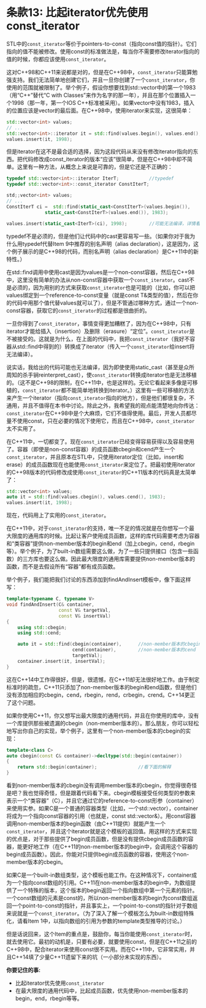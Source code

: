 # 条款13: 比起iterator优先使用const_iterator

STL中的`const_iterator`等价于pointers-to-const（指向const值的指针）。它们指向的值不能被修改。使用const的标准做法是，每当你不需要修改iterator指向的值的时候，你都应该使用`const_iterator`。

这对C++98和C++11来说都是对的，但是在C++98中，`const_iterator`只能算勉强支持。我们无法简单地创建它们，并且一旦你创建了一个`const_iterator`，你使用的范围就被限制了。举个例子，假设你想要找到std::vector中的第一个1983（用“C++”替代“C with Classes”来作为名字的那一年），并且在那个位置插入一个1998（那一年，第一个IOS C++标准被采用）。如果vector中没有1983，插入的位置应该是vector的最后面。在C++98中，使用iterator来实现，这很简单：
```cpp
std::vector<int> values; 
// ... 
std::vector<int>::iterator it = std::find(values.begin(), values.end(), 1983);
values.insert(it, 1998);
```
但是iterator在这不是最合适的选择，因为这段代码从来没有修改iterator指向的东西。把代码修改成const_iterator的版本“应该”很简单，但是在C++98中却不简单。这里有一种方法，从概念上来说是可靠的，但是它还是不正确的：

```cpp
typedef std::vector<int>::iterator IterT;           //typedef
typedef std::vector<int>::const_iterator ConstIterT;

std;;vector<int> values; 
// ... 
ConstIterT ci =  std::find(static_cast<ConstIterT>(values.begin()),
              static_cast<ConstIterT>(values.end()), 1983);

values.insert(static_cast<IterT>(ci), 1998);        //可能无法编译，详情看下面
```
typedef不是必须的，但是他们让代码中的cast更容易写一些。（如果你对于我为什么用typedef代替Item 9中推荐的别名声明（alias declaration），这是因为，这个例子展示的是C++98的代码，而别名声明（alias declaration）是C++11中的新特性。）

在std::find调用中使用cast是因为values是一个non-const容器，然后在C++98中，这里没有简单的办法从non-const容器中获取一个`const_iterator`。cast不是必须的，因为用别的方式来获取`const_iterator`也是可能的（比如，你可以把values绑定到一个reference-to-const变量（就是const T&类型的值），然后在你的代码中用那个值代替values就可以了），但是不管通过哪种方式，通过一个non-const容器，获取它的`const_iterator`的过程都是很曲折的。

一旦你得到了`const_iterator`，事情变得更加糟糕了，因为在C++98中，只有iterator才能给插入（insertion）及删除（erasure）“定位”。`const_iterator`是不被接受的。这就是为什么，在上面的代码中，我把`const_iterator`（我好不容器从std::find中得到的）转换成了iterator（传入一个`const_iterator`给insert将无法编译）。

说实话，我给出的代码可能也无法编译，因为即使使用static_cast（甚至是众所周知的杀手锏reinterpret_cast），使`const_iterator`转换成iterator也是无法移植的。（这不是C++98的限制，在C++11中，也是这样的。无论它看起来多像是可移植的，`const_iterator`都不能简单地转换到iterator。）这里有一些可移植的方法来产生一个iterator（指向`const_iterator`指向的地方），但是他们都很复杂，不通用，并且不值得在本书中讨论。除此之外，我希望我的观点能清楚地向你传达：`const_iterator`在C++98中是个大麻烦，它们不值得使用。最后，开发人员都尽量不使用const，只在必要的情况下使用它，而且在C++98中，`const_iterator`太不实用了。

在C++11中，一切都变了。现在`const_iterator`已经变得容易获得以及容易使用了。容器（即使是non-const容器）的成员函数cbegin和cend产生一个`const_iterator`，并且原本在STL中，只使用iterator定位（比如，insert和erase）的成员函数现在也能使用`const_iterator`来定位了。把最初使用iterator的C++98版本的代码修改成使用`const_iterator`的C++11版本的代码真是太简单了：

```cpp
std::vector<int> values;  
auto it = std::find(values.cbegin(), values.cend(), 1983);    
values.insert(it, 1998);
```
现在，代码用上了实用的`const_iterator`。

在C++11中，对于`const_iterator`的支持，唯一不足的情况就是在你想写一个最大限度的通用库的时候。比起让客户使用成员函数，这样的库代码需要考虑为容器和“类容器”提供non-member版本的begin和end（加上cbegin，cend，rbegin等）。举个例子，为了built-in数组需要这么做，为了一些只提供接口（包含一些函数）的三方库也要这么做。因此最大限度的通用库需要提供non-member版本的函数，而不是去假设所有“容器”都有成员函数。

举个例子，我们能把我们讨论的东西添加到findAndInsert模板中，像下面这样写：

```cpp
template<typename C, typename V>
void findAndInsert(C& container,                
                   const V& targetVal,
                   const V& insertVal)
{
    using std::cbegin;
    using std::cend;

    auto it = std::find(cbegin(container),      //non-member版本的cbegin
                        cend(container),        //non-member版本的cend
                        targetVal); 
    container.insert(it, insertVal);
}
```
这在C++14中工作得很好，但是，很遗憾，在C++11却无法很好地工作。由于制定标准时的疏忽，C++11只添加了non-member版本的begin和end函数，但是他们没有添加相应的cbegin，cend，rbegin，rend，crbegin，crend。C++14更正了这个问题。

如果你使用C++11，你又想写出最大限度的通用代码，并且在你使用的库中，没有一个库提供那些被遗漏的cbegin（non-member版本的）。那么朋友，你可以轻松地写出你自己的实现，举个例子，这里有一个non-member版本的cbegin的实现：

```cpp
template<class C>
auto cbegin(const C& container)->decltype(std::begin(container))
{
    return std::begin(container);               //看下面的解释
}
```
看到non-member版本的cbegin没有调用member版本的cbegin，你觉得很奇怪是吧？我也觉得奇怪，但是跟着代码看下来。cbegin模板接受任何类型的参数来表示一个“类容器”（C），并且它通过它的reference-to-const形参（container）来使用实参。如果C是一个普通的容器类型（比如，一个std::vector），container将成为一个指向const容器的引用（也就是，const std::vector<int>&）。用const容器调用non-member版本的begin函数（由C++11提供）就能产生一个`const_iterator`，并且这个iterator就是这个模板的返回值。用这样的方式来实现的优点是，对于那些提供了begin成员函数，但是没有提供cbegin成员函数的容器，能更好地工作（在C++11的non-member版本的begin中，会调用这个容器的begin成员函数）。因此，你能对只提供begin成员函数的容器，使用这个non-member版本的cbegin。

如果C是一个built-in数组类型，这个模板也能工作。在这种情况下，container成为一个指向const数组的引用。C++11在non-member版本的begin中，为数组提供了一个特殊的版本，这个版本的begin返回一个指向数组中第一个元素的指针。一个const数组的元素是const的，所以non-member版本的begin为const数组返回一个point-to-const的指针，并且事实上，一个point-to-const的指针对于数组来说就是一个`const_iterator`。（为了深入了解一个模板怎么为built-in数组特殊化，请看Item 1中，以指向数组的引用为参数的template类型推导的讨论。）

但是话说回来，这个Item的重点是，鼓励你，每当你能使用`const_iterator`时，就去使用它。最初的动机是，只要有必要，就要使用const，但是在C++11之前的C++98中，配合iterator来使用const很不实用。而在C++11中，它非常实用，并且C++14填了少量C++11遗留下来的坑（一小部分未实现的东西）。

**你要记住的事:**

- 比起iterator优先使用`const_iterator`
- 在最大限度的通用代码中，比起成员函数，优先使用non-member版本的begin，end，rbegin等等。